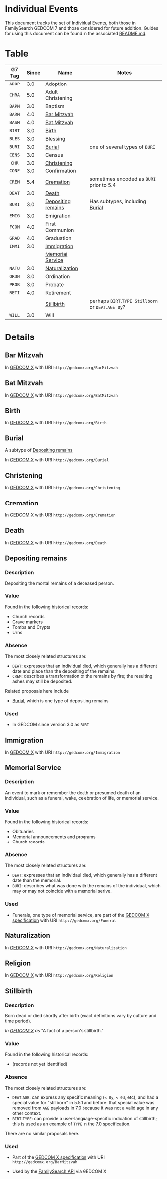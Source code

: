 # Individual Events

This document tracks the set of Individual Events, both those in FamilySearch GEDCOM 7 and those considered for future addition.
Guides for using this document can be found in the associated [README.md](README.md).

# Table

| G7 Tag | Since | Name | Notes |
|:------:|-------|------|-------|
| `ADOP` | 3.0 | Adoption | |
| `CHRA` | 5.0 | Adult Christening | |
| `BAPM` | 3.0 | Baptism | |
| `BARM` | 4.0 | [Bar Mitzvah](#bar-mitzvah) | |
| `BASM` | 4.0 | [Bat Mitzvah](#bat-mitzvah) | |
| `BIRT` | 3.0 | [Birth](#birth) | |
| `BLES` | 3.0 | Blessing | |
| `BURI` | 3.0 | [Burial](#burial) | one of several types of `BURI` |
| `CENS` | 3.0 | Census | |
| `CHR`  | 3.0 | [Christening](#christening) | |
| `CONF` | 3.0 | Confirmation | |
| `CREM` | 5.4 | [Cremation](#cremation) | sometimes encoded as `BURI` prior to 5.4 |
| `DEAT` | 3.0 | [Death](#death) | |
| `BURI` | 3.0 | [Depositing remains](#depositing-remains) | Has subtypes, including [Burial](#burial) |
| `EMIG` | 3.0 | Emigration | |
| `FCOM` | 4.0 | First Communion | |
| `GRAD` | 4.0 | Graduation | |
| `IMMI` | 3.0 | [Immigration](#immigration) | |
| | | [Memorial Service](#memorial-service) | |
| `NATU` | 3.0 | [Naturalization](#naturalization) | |
| `ORDN` | 3.0 | Ordination | |
| `PROB` | 3.0 | Probate | |
| `RETI` | 4.0 | Retirement | |
| | | [Stillbirth](#stillbirth) | perhaps `BIRT`.`TYPE Stillborn` or `DEAT`.`AGE 0y`? |
| `WILL` | 3.0 | Will  | |


# Details

## Bar Mitzvah

In [GEDCOM X](https://github.com/FamilySearch/gedcomx/blob/master/specifications/fact-types-specification.md) with URI `http://gedcomx.org/BarMitzvah`

## Bat Mitzvah

In [GEDCOM X](https://github.com/FamilySearch/gedcomx/blob/master/specifications/fact-types-specification.md) with URI `http://gedcomx.org/BatMitzvah`

## Birth

In [GEDCOM X](https://github.com/FamilySearch/gedcomx/blob/master/specifications/fact-types-specification.md) with URI `http://gedcomx.org/Birth`

## Burial

A subtype of [Depositing remains](#depositing-remains)

In [GEDCOM X](https://github.com/FamilySearch/gedcomx/blob/master/specifications/fact-types-specification.md) with URI `http://gedcomx.org/Burial`

## Christening

In [GEDCOM X](https://github.com/FamilySearch/gedcomx/blob/master/specifications/fact-types-specification.md) with URI `http://gedcomx.org/Christening`

## Cremation

In [GEDCOM X](https://github.com/FamilySearch/gedcomx/blob/master/specifications/fact-types-specification.md) with URI `http://gedcomx.org/Cremation`

## Death

In [GEDCOM X](https://github.com/FamilySearch/gedcomx/blob/master/specifications/fact-types-specification.md) with URI `http://gedcomx.org/Death`

## Depositing remains

### Description

Depositing the mortal remains of a deceased person.

### Value

Found in the following historical records:

- Church records
- Grave markers
- Tombs and Crypts
- Urns

### Absence

The most closely related structures are:

- `DEAT`: expresses that an individual died, which generally has a different date and place than the depositing of the remains.
- `CREM`: describes a transformation of the remains by fire; the resulting ashes may still be deposited.

Related proposals here include

- [Burial](#burial), which is one type of depositing remains


### Used

- In GEDCOM since version 3.0 as `BURI`


## Immigration

In [GEDCOM X](https://github.com/FamilySearch/gedcomx/blob/master/specifications/fact-types-specification.md) with URI `http://gedcomx.org/Immigration`

## Memorial Service

### Description

An event to mark or remember the death or presumed death of an individual, such as a funeral, wake, celebration of life, or memorial service.

### Value

Found in the following historical records:

- Obituaries
- Memorial announcements and programs
- Church records

### Absence

The most closely related structures are:

- `DEAT`: expresses that an individaul died, which generally has a different date than the memorial.
- `BURI`: describes what was done with the remains of the individual, which may or may not coincide with a memorial serive.

### Used

- Funerals, one type of memorial service, are part of the [GEDCOM X specification](https://github.com/FamilySearch/gedcomx/blob/master/specifications/fact-types-specification.md) with URI `http://gedcomx.org/Funeral`



## Naturalization

In [GEDCOM X](https://github.com/FamilySearch/gedcomx/blob/master/specifications/fact-types-specification.md) with URI `http://gedcomx.org/Naturalization`

## Religion

In [GEDCOM X](https://github.com/FamilySearch/gedcomx/blob/master/specifications/fact-types-specification.md) with URI `http://gedcomx.org/Religion`


## Stillbirth

### Description

Born dead or died shortly after birth (exact definitions vary by culture and time period).

*In [GEDCOM X](https://github.com/FamilySearch/gedcomx/blob/master/specifications/fact-types-specification.md) as* "A fact of a person's stillbirth."

### Value

Found in the following historical records:

- (records not yet identified)

### Absence

The most closely related structures are:

- `DEAT`.`AGE`: can express any specific meaning (`< 0y`, `< 0d`, etc), and had a special value for "stillborn" in 5.5.1 and before: that special value was removed from `AGE` payloads in 7.0 because it was not a valid age in any other context.
- `BIRT`.`TYPE`: can provide a user-language-specific indication of stillbirth; this is used as an example of `TYPE` in the 7.0 specification.

There are no similar proposals here.

### Used

- Part of the [GEDCOM X specification](https://github.com/FamilySearch/gedcomx/blob/master/specifications/fact-types-specification.md) with URI `http://gedcomx.org/BarMitzvah`

- Used by the [FamilySearch API](https://www.familysearch.org/developers/docs/guides/facts) via GEDCOM X

